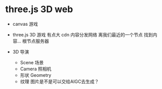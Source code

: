 # three.js 3D web

 - canvas 游戏

 - three.js 3D 游戏
    有点大
    cdn 内容分发网络 离我们最近的一个节点 找到内容... 根节点服务器

- 3D
    导演
    - Scene 场景
    - Camera 照相机
    - 形状
        Geometry
    - 纹理
        图片是不是可以交给AIGC去生成？
    


